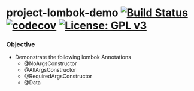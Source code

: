 # project-lombok-demo [![Build Status](https://travis-ci.org/sairaghavak/project-lombok-demo.svg?branch=master)](https://travis-ci.org/sairaghavak/project-lombok-demo) [![codecov](https://codecov.io/gh/sairaghavak/project-lombok-demo/branch/master/graph/badge.svg)](https://codecov.io/gh/sairaghavak/project-lombok-demo) [![License: GPL v3](https://img.shields.io/badge/License-GPLv3-blue.svg)](https://github.com/sairaghavak/project-lombok-demo/blob/master/LICENSE)

### Objective

- Demonstrate the following lombok Annotations
  - @NoArgsConstructor
  - @AllArgsConstructor
  - @RequiredArgsConstructor
  - @Data